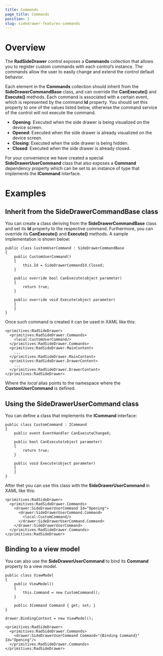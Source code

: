 ```yaml
---
title: Commands
page_title: Commands
position: 1
slug: sidedrawer-features-commands
---
```


# Overview

The **RadSideDrawer** control exposes a **Commands** collection that allows you to
register custom commands with each control’s instance. The commands allow the user to easily change and extend the control default behavior.

Each element in the **Commands** collection should inherit from the **SideDrawerCommandBase** class, and can override the **CanExecute()** and **Execute()** methods. Each command is associated with a certain event, which is represented by the command **Id** property. You should set this property to one of the values listed below, otherwise the command service of the control will not execute the command.

- **Opening**: Executed when the side drawer is being visualized on the device screen.
- **Opened**: Executed when the side drawer is already visualized on the device screen.
- **Closing**: Executed when the side drawer is being hidden.
- **Closed**: Executed when the side drawer is already closed.

For your convenience we have created a special **SideDrawerUserCommand** class that also exposes a **Command** dependency property which can be set to an instance of type that implements the **ICommand** interface.

# Examples

## Inherit from the SideDrawerCommandBase class

You can create a class deriving from the **SideDrawerCommandBase** class and set its **Id** property to the respective command. Furthermore, you can override its **CanExecute()** and **Execute()** methods. A sample implementation is shown below:

	public class CustomUserCommand : SideDrawerCommandBase
	{
	    public CustomUserCommand()
	    {
	        this.Id = SideDrawerCommandId.Closed;
	    }
	
	    public override bool CanExecute(object parameter)
	    {
	        return true;
	    }
	
	    public override void Execute(object parameter)
	    {
	    }
	}

Once such command is created it can be used in XAML like this:

	<primitives:RadSideDrawer>
      <primitives:RadSideDrawer.Commands>
        <local:CustomUserCommand/>
      </primitives:RadSideDrawer.Commands>
      <primitives:RadSideDrawer.MainContent>
        ...
      </primitives:RadSideDrawer.MainContent>
      <primitives:RadSideDrawer.DrawerContent>
		...
      </primitives:RadSideDrawer.DrawerContent>
    </primitives:RadSideDrawer>

Where the *local* alias points to the namespace where the **CustomUserCommand** is defined.

## Using the SideDrawerUserCommand class

You can define a class that implements the **ICommand** interface:

	public class CustomCommand : ICommand
	{
	    public event EventHandler CanExecuteChanged;
	
	    public bool CanExecute(object parameter)
	    {
	        return true;
	    }
	
	    public void Execute(object parameter)
	    {
	    }
	}

After thet you can use this class with the **SideDrawerUserCommand** in XAML like this:

	<primitives:RadSideDrawer>
	  <primitives:RadSideDrawer.Commands>
	    <drawer:SideDrawerUserCommand Id="Opening">
	      <drawer:SideDrawerUserCommand.Command>
	        <local:CustomCommand/>
	      </drawer:SideDrawerUserCommand.Command>
	    </drawer:SideDrawerUserCommand>
	  </primitives:RadSideDrawer.Commands>
	</primitives:RadSideDrawer>

## Binding to a view model

You can also use the **SideDrawerUserCommand** to bind its **Command** property to a view model.

	public class ViewModel
	{
	    public ViewModel()
	    {
	        this.Command = new CustomCommand();
	    }
	
	    public ICommand Command { get; set; }
	}
	
	drawer.BindingContext = new ViewModel();
	
	<primitives:RadSideDrawer>
	  <primitives:RadSideDrawer.Commands>
	    <drawer:SideDrawerUserCommand Command="{Binding Command}" Id="Opening"/>
	  </primitives:RadSideDrawer.Commands>
	</primitives:RadSideDrawer>
